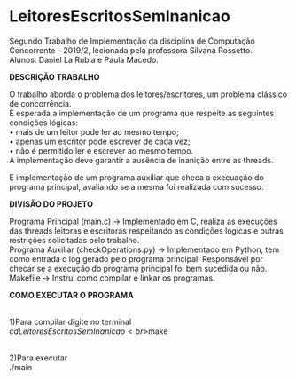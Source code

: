 # LeitoresEscritosSemInanicao
Segundo Trabalho de Implementação da disciplina de Computação Concorrente - 2019/2, lecionada pela professora Silvana Rossetto.
<br>Alunos: Daniel La Rubia e Paula Macedo.

<b>DESCRIÇÃO TRABALHO</b>

O trabalho aborda o problema dos leitores/escritores, um problema clássico de concorrência. 
<br>É esperada a implementação de um programa que respeite as seguintes condições lógicas:
<br>• mais de um leitor pode ler ao mesmo tempo;
<br>• apenas um escritor pode escrever de cada vez;
<br>• não é  permitido ler e escrever ao mesmo tempo.
<br>A implementação deve garantir a ausência de inanição entre as threads.

E implementação de um programa auxiliar que checa a execuação do programa principal, avaliando se a mesma foi realizada com sucesso.

<b>DIVISÃO DO PROJETO</b> 

Programa Principal (main.c) -> Implementado em C, realiza as execuções das threads leitoras e escritoras respeitando as condições lógicas e outras restrições solicitadas pelo trabalho.
<br>Programa Auxiliar (checkOperations.py) -> Implementado em Python, tem como entrada o log gerado pelo programa principal. Responsável por checar se a execução do programa principal foi bem sucedida ou não.
<br>Makefile -> Instrui como compilar e linkar os programas. 


<b>COMO EXECUTAR O PROGRAMA</b>

<br>1)Para compilar digite no terminal
<br>$cd LeitoresEscritosSemInanicao
<br>$make
 
<br>2)Para executar
<br>./main
 
